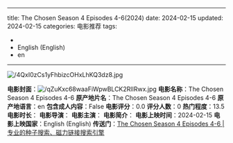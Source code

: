 
---
title: The Chosen Season 4 Episodes 4-6(2024)
date: 2024-02-15
updated: 2024-02-15
categories: 电影推荐
tags:

- 
- English (English)
- en
---

<img src="https://image.tmdb.org/t/p/original/4QxI0zCs1yFhbizcOHxLhKQ3dz8.jpg" alt="/4QxI0zCs1yFhbizcOHxLhKQ3dz8.jpg" title="/4QxI0zCs1yFhbizcOHxLhKQ3dz8.jpg">

**电影封面**：<img src="https://image.tmdb.org/t/p/w200/qZuKxc68waaFiWpwBLCK2RlIRwx.jpg" alt="/qZuKxc68waaFiWpwBLCK2RlIRwx.jpg" title="/qZuKxc68waaFiWpwBLCK2RlIRwx.jpg">
**电影名称**：The Chosen Season 4 Episodes 4-6
**原产地片名**：The Chosen Season 4 Episodes 4-6
**原产地语言**：en
**包含成人内容**：False
**电影评分**：0.0
**评分人数**：0
**热门程度**：13.5
**电影时长**：
**电影导演**：
**电影主演**：
**电影简介**：
**电影上映时间**：2024-02-15
**电影上映国家**：English (English)
**传送门**：[The Chosen Season 4 Episodes 4-6 |专业的种子搜索、磁力链接搜索引擎](https://movie.amd794.com:2083/?search=The%20Chosen%20Season%204%20Episodes%204-6&ordering=&mode=match_phrase&page_size=10&page=1)


